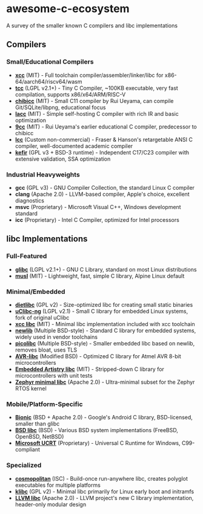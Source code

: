 # awesome-c-ecosystem
A survey of the smaller known C compilers and libc implementations

## Compilers

### Small/Educational Compilers
- **[xcc](https://github.com/tyfkda/xcc)** (MIT) - Full toolchain compiler/assembler/linker/libc for x86-64/aarch64/riscv64/wasm
- **[tcc](https://github.com/TinyCC/tinycc)** (LGPL v2.1+) - Tiny C Compiler, ~100KB executable, very fast compilation, supports x86/x64/ARM/RISC-V  
- **[chibicc](https://github.com/rui314/chibicc)** (MIT) - Small C11 compiler by Rui Ueyama, can compile Git/SQLite/libpng, educational focus
- **[lacc](https://github.com/larmel/lacc)** (MIT) - Simple self-hosting C compiler with rich IR and basic optimization
- **[9cc](https://github.com/rui314/9cc)** (MIT) - Rui Ueyama's earlier educational C compiler, predecessor to chibicc
- **[lcc](https://github.com/drh/lcc)** (Custom non-commercial) - Fraser & Hanson's retargetable ANSI C compiler, well-documented academic compiler
- **[kefir](https://kefir.protopopov.lv)** (GPL v3 + BSD-3 runtime) - Independent C17/C23 compiler with extensive validation, SSA optimization

### Industrial Heavyweights
- **gcc** (GPL v3) - GNU Compiler Collection, the standard Linux C compiler
- **clang** (Apache 2.0) - LLVM-based compiler, Apple's choice, excellent diagnostics  
- **msvc** (Proprietary) - Microsoft Visual C++, Windows development standard
- **icc** (Proprietary) - Intel C Compiler, optimized for Intel processors

## libc Implementations

### Full-Featured
- **[glibc](https://www.gnu.org/software/libc/)** (LGPL v2.1+) - GNU C Library, standard on most Linux distributions
- **[musl](https://musl.libc.org/)** (MIT) - Lightweight, fast, simple C library, Alpine Linux default

### Minimal/Embedded  
- **[dietlibc](http://www.fefe.de/dietlibc/)** (GPL v2) - Size-optimized libc for creating small static binaries
- **[uClibc-ng](https://uclibc-ng.org/)** (LGPL v2.1) - Small C library for embedded Linux systems, fork of original uClibc
- **[xcc libc](https://github.com/tyfkda/xcc)** (MIT) - Minimal libc implementation included with xcc toolchain
- **[newlib](https://sourceware.org/newlib/)** (Multiple BSD-style) - Standard C library for embedded systems, widely used in vendor toolchains
- **[picolibc](https://keithp.com/picolibc/)** (Multiple BSD-style) - Smaller embedded libc based on newlib, removes bloat, uses TLS
- **[AVR-libc](https://www.nongnu.org/avr-libc/)** (Modified BSD) - Optimized C library for Atmel AVR 8-bit microcontrollers
- **[Embedded Artistry libc](https://github.com/embeddedartistry/libc)** (MIT) - Stripped-down C library for microcontrollers with unit tests
- **[Zephyr minimal libc](https://docs.zephyrproject.org/latest/develop/languages/c/minimal_libc.html)** (Apache 2.0) - Ultra-minimal subset for the Zephyr RTOS kernel

### Mobile/Platform-Specific
- **[Bionic](https://android.googlesource.com/platform/bionic/)** (BSD + Apache 2.0) - Google's Android C library, BSD-licensed, smaller than glibc
- **[BSD libc](https://github.com/freebsd/freebsd-src/tree/main/lib/libc)** (BSD) - Various BSD system implementations (FreeBSD, OpenBSD, NetBSD)
- **[Microsoft UCRT](https://docs.microsoft.com/en-us/cpp/c-runtime-library/)** (Proprietary) - Universal C Runtime for Windows, C99-compliant

### Specialized
- **[cosmopolitan](https://github.com/jart/cosmopolitan)** (ISC) - Build-once run-anywhere libc, creates polyglot executables for multiple platforms
- **[klibc](https://git.kernel.org/pub/scm/libs/klibc/klibc.git/)** (GPL v2) - Minimal libc primarily for Linux early boot and initramfs
- **[LLVM libc](https://libc.llvm.org/)** (Apache 2.0) - LLVM project's new C library implementation, header-only modular design

